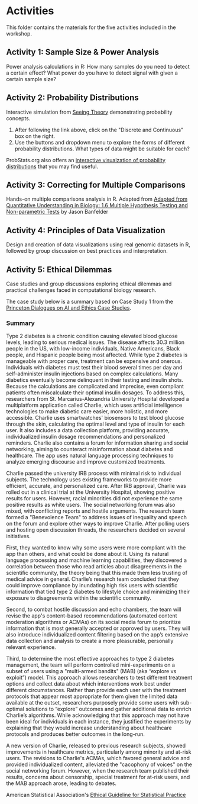 # Activities

This folder contains the materials for the five activities included in the workshop.

## Activity 1: Sample Size & Power Analysis

Power analysis calculations in R: How many samples do you need to detect a certain effect? What power do you have to detect signal with given a certain sample size?

## Activity 2: Probability Distributions

Interactive simulation from [Seeing Theory](https://seeing-theory.brown.edu/probability-distributions/index.html) demonstrating probability concepts.

1. After following the link above, click on the "Discrete and Continuous" box on the right.
2. Use the buttons and dropdown menu to explore the forms of different probability distributions. What types of data might be suitable for each?

ProbStats.org also offers an [interactive visualzation of probability distributions](https://probstats.org/) that you may find useful. 

## Activity 3: Correcting for Multiple Comparisons

Hands-on multiple comparisons analysis in R.
Adapted from [Adapted from Quantitative Understanding in Biology: 1.6 Multiple Hypothesis Testing and Non-parametric Tests](https://physiology.med.cornell.edu/people/banfelder/qbio/resources_2021/2021_1.6_multiple_hypotheses_and_non_parametric_tests.pdf) by Jason Banfelder

## Activity 4: Principles of Data Visualization

Design and creation of data visualizations using real genomic datasets in R, followed by group discussion on best practices and interpretation.

## Activity 5: Ethical Dilemmas 

Case studies and group discussions exploring ethical dilemmas and practical challenges faced in computational biology research.

The case study below is a summary based on Case Study 1 from the [Princeton Dialogues on AI and Ethics Case Studies](https://aiethics.princeton.edu/case-studies/).

### Summary

Type 2 diabetes is a chronic condition causing elevated blood glucose levels, leading to serious medical issues. The disease affects 30.3 million people in the US, with low-income individuals, Native Americans, Black people, and Hispanic people being most affected. While type 2 diabetes is manageable with proper care, treatment can be expensive and onerous. Individuals with diabetes must test their blood several times per day and self-administer insulin injections based on complex calculations. Many diabetics eventually become delinquent in their testing and insulin shots. Because the calculations are complicated and imprecise, even compliant patients often miscalculate their optimal insulin dosages. To address this, researchers from St. Marcarius-Alexandria University Hospital developed a multiplatform application called Charlie, which uses artificial intelligence technologies to make diabetic care easier, more holistic, and more accessible. Charlie uses smartwatches' biosensors to test blood glucose through the skin, calculating the optimal level and type of insulin for each user. It also includes a data collection platform, providing accurate, individualized insulin dosage recommendations and personalized reminders. Charlie also contains a forum for information sharing and social networking, aiming to counteract misinformation about diabetes and healthcare. The app uses natural language processing techniques to analyze emerging discourse and improve customized treatments.

Charlie passed the university IRB process with minimal risk to individual subjects. The technology uses existing frameworks to provide more efficient, accurate, and personalized care. After IRB approval, Charlie was rolled out in a clinical trial at the University Hospital, showing positive results for users. However, racial minorities did not experience the same positive results as white users. The social networking forum was also mixed, with conflicting reports and hostile arguments. The research team formed a "Benevolence Team" to address issues of inequality and speech on the forum and explore other ways to improve Charlie. After polling users and hosting open discussion threads, the researchers decided on several initiatives.

First, they wanted to know why some users were more compliant with the app than others, and what could be done about it. Using its natural language processing and machine learning capabilities, they discovered a correlation between those who read articles about disagreements in the scientific community, the theory being that this made them less trusting of medical advice in general. Charlie’s research team concluded that they could improve compliance by inundating high risk users with scientific information that tied type 2 diabetes to lifestyle choice and minimizing their exposure to disagreements within the scientific community.

Second, to combat hostile discussion and echo chambers, the team will revise the app's content-based recommendations (automated content moderation algorithms or ACMAs) on its social media forum to prioritize information that is most generally accepted or approved by users. They will also introduce individualized content filtering based on the app’s extensive data collection and analysis to create a more pleasurable, personally relevant experience. 

Third, to determine the most effective approaches to type 2 diabetes management, the team will perform controlled mini-experiments on a subset of users using a "multi-armed bandits" (MAB) (aka “explore vs exploit”) model. This approach allows researchers to test different treatment options and collect data about which interventions work best under different circumstances. Rather than provide each user with the treatment protocols that appear most appropriate for them given the limited data available at the outset, researchers purposely provide some users with sub-optimal solutions to “explore” outcomes and gather additional data to enrich Charlie’s algorithms. While acknowledging that this approach may not have been ideal for individuals in each instance, they justified the experiments by explaining that they would increase understanding about healthcare protocols and produces better outcomes in the long-run.

A new version of Charlie, released to previous research subjects, showed improvements in healthcare metrics, particularly among minority and at-risk users. The revisions to Charlie's ACMAs, which favored general advice and provided individualized content, alleviated the "cacophony of voices" on the social networking forum. However, when the research team published their results, concerns about censorship, special treatment for at-risk users, and the MAB approach arose, leading to debates.


American Statistical Association's [Ethical Guideline for Statistical Practice](https://www.amstat.org/docs/default-source/amstat-documents/ethicalguidelines.pdf?Status=Master&sfvrsn=bdeeafdd_6/) 
